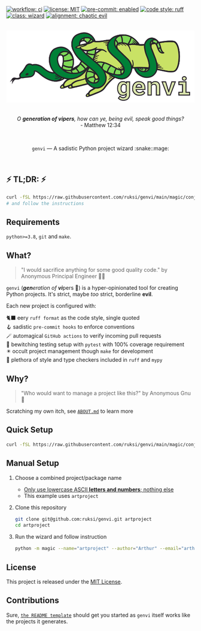 [![workflow: ci](https://github.com/ruksi/genvi/actions/workflows/ci.yml/badge.svg?branch=main)](https://github.com/ruksi/genvi/actions?workflow=ci)
[![license: MIT](https://img.shields.io/badge/license-MIT-brightgreen.svg)](https://opensource.org/licenses/MIT)
[![pre-commit: enabled](https://img.shields.io/badge/pre--commit-enabled-brightgreen?logo=pre-commit&logoColor=white)](https://github.com/pre-commit/pre-commit)
[![code style: ruff](https://img.shields.io/badge/code%20style-ruff-000000.svg)](https://github.com/astral-sh/ruff)
[![class: wizard](https://img.shields.io/badge/class-wizard-blue.svg)](https://github.com/ruksi/genvi)
[![alignment: chaotic evil](https://img.shields.io/badge/alignment-chaotic%20evil-red.svg)](https://github.com/ruksi/genvi)

<br/>
<div align="center">
<img src="https://github.com/ruksi/genvi/blob/main/.github/genvi.svg"  alt="genvi logo"/>
</div>
<br/>
<p align="center">
<i>
O <b>generation of vipers</b>, how can ye, being evil, speak good things?
</i>
<br/>
- Matthew 12:34
</p>
<br/>
<p align="center">
<code>genvi</code> — A sadistic Python project wizard :snake::mage:
</p>
<br/>

## ⚡️ TL;DR: ⚡️

```bash
curl -fSL https://raw.githubusercontent.com/ruksi/genvi/main/magic/conjure.sh | bash
# and follow the instructions
```

## Requirements

`python>=3.8`, `git` and `make`.

## What?

> "I would sacrifice anything for some good quality code."
> by Anonymous Principal Engineer :woman_technologist:

`genvi` (<i><b>gen</b>eration of <b>vi</b></i>pers :snake:) is a hyper-opinionated
tool for creating Python projects. It's strict, maybe _too_ strict, borderline __evil__.

Each new project is configured with:

🐈‍⬛ eery `ruff format` as the code style, single quoted
<br/>
🪝 sadistic `pre-commit hooks` to enforce conventions
<br/>
🪄 automagical `GitHub actions` to verify incoming pull requests
<br/>
🧙 bewitching testing setup with `pytest` with 100% coverage requirement
<br/>
✴️ occult project management though `make` for development
<br/>
🫴 plethora of style and type checkers included in `ruff` and `mypy`

## Why?

> "Who would want to manage a project like this?"
> by Anonymous Gnu :water_buffalo:

Scratching my own itch, see [`ABOUT.md`](ABOUT.md) to learn more

## Quick Setup

```bash
curl -fSL https://raw.githubusercontent.com/ruksi/genvi/main/magic/conjure.sh | bash
```

## Manual Setup

1. Choose a combined project/package name
   * [Only use lowercase ASCII __letters and numbers__; nothing else](https://peps.python.org/pep-0008/#package-and-module-names)
   * This example uses `artproject`
2. Clone this repository

   ```bash
   git clone git@github.com:ruksi/genvi.git artproject
   cd artproject
   ```

3. Run the wizard and follow instruction

   ```bash
   python -m magic --name="artproject" --author="Arthur" --email="arthur@example.com"
   ```

## License

This project is released under the [MIT License](LICENSE).

## Contributions

Sure, [`the README template`](magic/utils/readme_template.md) should get you started
as `genvi` itself works like the projects it generates.
